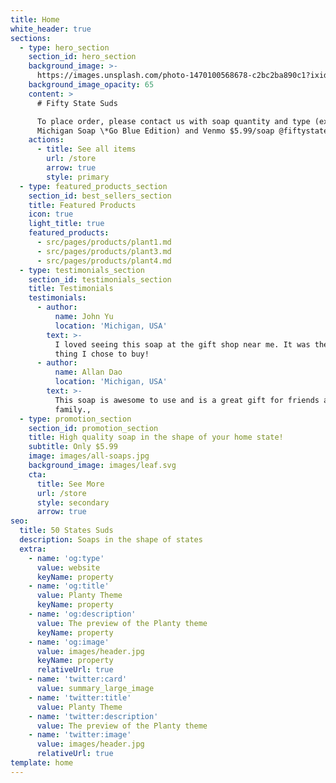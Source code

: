 ```yaml
---
title: Home
white_header: true
sections:
  - type: hero_section
    section_id: hero_section
    background_image: >-
      https://images.unsplash.com/photo-1470100568678-c2bc2ba890c1?ixid=MnwxMjA3fDB8MHxwaG90by1wYWdlfHx8fGVufDB8fHx8&ixlib=rb-1.2.1&auto=format&fit=crop&w=1974&q=80
    background_image_opacity: 65
    content: >
      # Fifty State Suds

      To place order, please contact us with soap quantity and type (ex. 1
      Michigan Soap \*Go Blue Edition) and Venmo $5.99/soap @fiftystatesuds
    actions:
      - title: See all items
        url: /store
        arrow: true
        style: primary
  - type: featured_products_section
    section_id: best_sellers_section
    title: Featured Products
    icon: true
    light_title: true
    featured_products:
      - src/pages/products/plant1.md
      - src/pages/products/plant3.md
      - src/pages/products/plant4.md
  - type: testimonials_section
    section_id: testimonials_section
    title: Testimonials
    testimonials:
      - author:
          name: John Yu
          location: 'Michigan, USA'
        text: >-
          I loved seeing this soap at the gift shop near me. It was the first
          thing I chose to buy!
      - author:
          name: Allan Dao
          location: 'Michigan, USA'
        text: >-
          This soap is awesome to use and is a great gift for friends and
          family.,
  - type: promotion_section
    section_id: promotion_section
    title: High quality soap in the shape of your home state!
    subtitle: Only $5.99
    image: images/all-soaps.jpg
    background_image: images/leaf.svg
    cta:
      title: See More
      url: /store
      style: secondary
      arrow: true
seo:
  title: 50 States Suds
  description: Soaps in the shape of states
  extra:
    - name: 'og:type'
      value: website
      keyName: property
    - name: 'og:title'
      value: Planty Theme
      keyName: property
    - name: 'og:description'
      value: The preview of the Planty theme
      keyName: property
    - name: 'og:image'
      value: images/header.jpg
      keyName: property
      relativeUrl: true
    - name: 'twitter:card'
      value: summary_large_image
    - name: 'twitter:title'
      value: Planty Theme
    - name: 'twitter:description'
      value: The preview of the Planty theme
    - name: 'twitter:image'
      value: images/header.jpg
      relativeUrl: true
template: home
---
```

